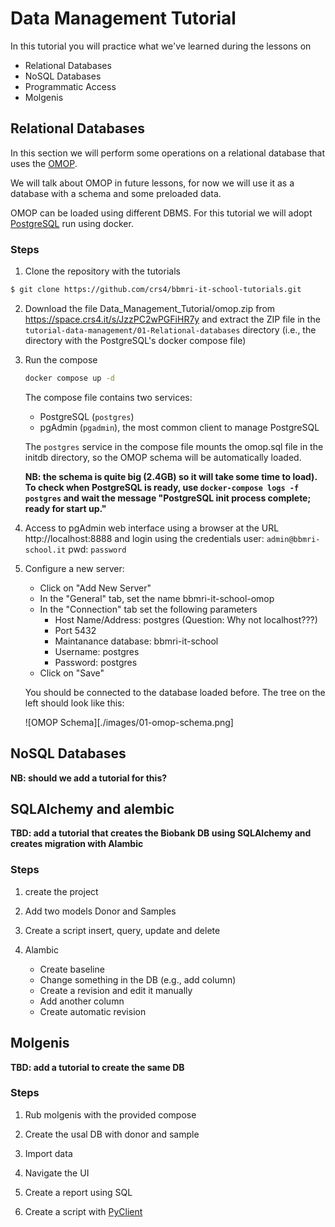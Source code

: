 # Data Management Tutorial

In this tutorial you will practice what we've learned during the lessons on

* Relational Databases
* NoSQL Databases
* Programmatic Access
* Molgenis

## Relational Databases

In this section we will perform some operations on a relational database that uses the [OMOP](https://www.ohdsi.org/data-standardization/).

We will talk about OMOP in future lessons, for now we will use it as a database with a schema and some preloaded data.

OMOP can be loaded using different DBMS. For this tutorial we will adopt [PostgreSQL](https://www.postgresql.org/) run using docker. 

### Steps

1. Clone the repository with the tutorials 

```bash
$ git clone https://github.com/crs4/bbmri-it-school-tutorials.git
```

2. Download the file Data_Management_Tutorial/omop.zip from https://space.crs4.it/s/JzzPC2wPGFiHR7y and extract the ZIP file in the `tutorial-data-management/01-Relational-databases` directory (i.e., the directory with the PostgreSQL's docker compose file)

3. Run the compose

   ```bash
   docker compose up -d
   ```

   The compose file contains two services: 
   
   - PostgreSQL (`postgres`)
   - pgAdmin (`pgadmin`), the most common client to manage PostgreSQL

   The `postgres` service in the compose file mounts the omop.sql file in the initdb directory, so the OMOP schema will be automatically loaded.

   **NB: the schema is quite big (2.4GB) so it will take some time to load).**
   **To check when PostgreSQL is ready, use `docker-compose logs -f postgres` and wait the message "PostgreSQL init process complete; ready for start up."**

4. Access to pgAdmin web interface using a browser at the URL http://localhost:8888 and login using the credentials user: `admin@bbmri-school.it` pwd: `password`

5. Configure a new server:
   
   * Click on "Add New Server"
   * In the "General" tab, set the name bbmri-it-school-omop
   * In the "Connection" tab set the following parameters
     * Host Name/Address: postgres (Question: Why not localhost???)
     * Port 5432
     * Maintanance database: bbmri-it-school
     * Username: postgres
     * Password: postgres
   * Click on "Save"

   You should be connected to the database loaded before. The tree on the left should look like this:

   ![OMOP Schema][./images/01-omop-schema.png]


## NoSQL Databases

**NB: should we add a tutorial for this?**

## SQLAlchemy and alembic

**TBD: add a tutorial that creates the Biobank DB using SQLAlchemy and creates migration with Alambic**
### Steps

1. create the project

2. Add two models Donor and Samples

3. Create a script insert, query, update and delete

4. Alambic
   - Create baseline
   - Change something in the DB (e.g., add column)
   - Create a revision and edit it manually
   - Add another column
   - Create automatic revision

## Molgenis

**TBD: add a tutorial to create the same DB**

### Steps

1. Rub molgenis with the provided compose

2. Create the usal DB with donor and sample

3. Import data

4. Navigate the UI

5. Create a report using SQL

6. Create a script with [PyClient](https://molgenis.github.io/molgenis-emx2/#/molgenis/use_usingpyclient)


